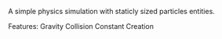 A simple physics simulation with staticly sized particles entities. 

Features:
Gravity
Collision
Constant Creation

